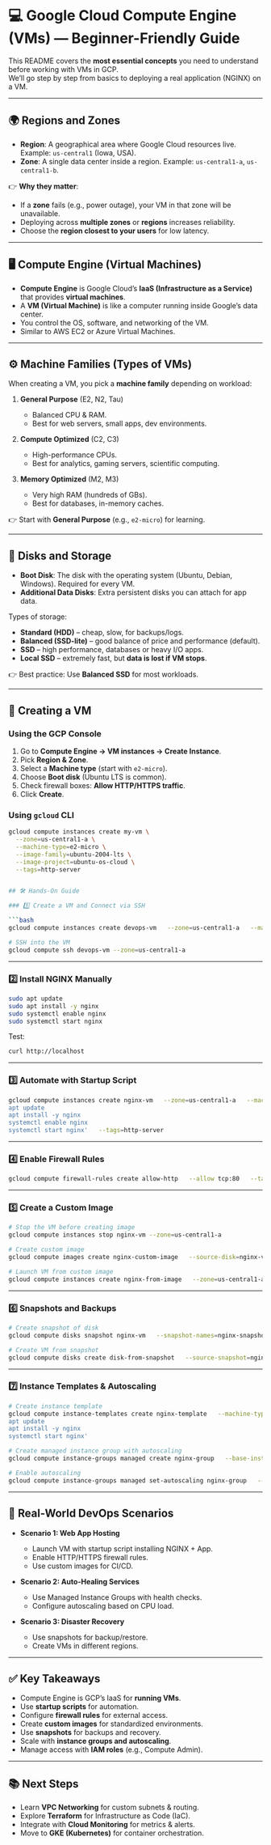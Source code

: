 # 💻 Google Cloud Compute Engine (VMs) — Beginner-Friendly Guide

This README covers the **most essential concepts** you need to understand before working with VMs in GCP.  
We’ll go step by step from basics to deploying a real application (NGINX) on a VM.

---

## 🌍 Regions and Zones

- **Region**: A geographical area where Google Cloud resources live. Example: `us-central1` (Iowa, USA).
- **Zone**: A single data center inside a region. Example: `us-central1-a`, `us-central1-b`.

👉 **Why they matter**:  
- If a **zone** fails (e.g., power outage), your VM in that zone will be unavailable.  
- Deploying across **multiple zones** or **regions** increases reliability.  
- Choose the **region closest to your users** for low latency.

---

## 🖥️ Compute Engine (Virtual Machines)

- **Compute Engine** is Google Cloud’s **IaaS (Infrastructure as a Service)** that provides **virtual machines**.  
- A **VM (Virtual Machine)** is like a computer running inside Google’s data center.  
- You control the OS, software, and networking of the VM.  
- Similar to AWS EC2 or Azure Virtual Machines.

---

## ⚙️ Machine Families (Types of VMs)

When creating a VM, you pick a **machine family** depending on workload:

1. **General Purpose** (E2, N2, Tau)  
   - Balanced CPU & RAM.  
   - Best for web servers, small apps, dev environments.  

2. **Compute Optimized** (C2, C3)  
   - High-performance CPUs.  
   - Best for analytics, gaming servers, scientific computing.  

3. **Memory Optimized** (M2, M3)  
   - Very high RAM (hundreds of GBs).  
   - Best for databases, in-memory caches.  

👉 Start with **General Purpose** (e.g., `e2-micro`) for learning.

---

## 💽 Disks and Storage

- **Boot Disk**: The disk with the operating system (Ubuntu, Debian, Windows). Required for every VM.  
- **Additional Data Disks**: Extra persistent disks you can attach for app data.  

Types of storage:
- **Standard (HDD)** – cheap, slow, for backups/logs.  
- **Balanced (SSD-lite)** – good balance of price and performance (default).  
- **SSD** – high performance, databases or heavy I/O apps.  
- **Local SSD** – extremely fast, but **data is lost if VM stops**.  

👉 Best practice: Use **Balanced SSD** for most workloads.

---

## 🚀 Creating a VM

### Using the GCP Console
1. Go to **Compute Engine → VM instances → Create Instance**.  
2. Pick **Region & Zone**.  
3. Select a **Machine type** (start with `e2-micro`).  
4. Choose **Boot disk** (Ubuntu LTS is common).  
5. Check firewall boxes: **Allow HTTP/HTTPS traffic**.  
6. Click **Create**.  

### Using `gcloud` CLI
```bash
gcloud compute instances create my-vm \
  --zone=us-central1-a \
  --machine-type=e2-micro \
  --image-family=ubuntu-2004-lts \
  --image-project=ubuntu-os-cloud \
  --tags=http-server


## 🛠️ Hands-On Guide

### 1️⃣ Create a VM and Connect via SSH

```bash
gcloud compute instances create devops-vm   --zone=us-central1-a   --machine-type=e2-micro   --image-family=ubuntu-2004-lts   --image-project=ubuntu-os-cloud   --tags=http-server

# SSH into the VM
gcloud compute ssh devops-vm --zone=us-central1-a
```

---

### 2️⃣ Install NGINX Manually

```bash
sudo apt update
sudo apt install -y nginx
sudo systemctl enable nginx
sudo systemctl start nginx
```

Test:
```bash
curl http://localhost
```

---

### 3️⃣ Automate with Startup Script

```bash
gcloud compute instances create nginx-vm   --zone=us-central1-a   --machine-type=e2-micro   --image-family=ubuntu-2004-lts   --image-project=ubuntu-os-cloud   --metadata startup-script='#! /bin/bash
apt update
apt install -y nginx
systemctl enable nginx
systemctl start nginx'   --tags=http-server
```

---

### 4️⃣ Enable Firewall Rules

```bash
gcloud compute firewall-rules create allow-http   --allow tcp:80   --target-tags=http-server   --description="Allow HTTP traffic"   --direction=INGRESS   --priority=1000   --network=default
```

---

### 5️⃣ Create a Custom Image

```bash
# Stop the VM before creating image
gcloud compute instances stop nginx-vm --zone=us-central1-a

# Create custom image
gcloud compute images create nginx-custom-image   --source-disk=nginx-vm   --source-disk-zone=us-central1-a

# Launch VM from custom image
gcloud compute instances create nginx-from-image   --zone=us-central1-a   --machine-type=e2-micro   --image=nginx-custom-image   --tags=http-server
```

---

### 6️⃣ Snapshots and Backups

```bash
# Create snapshot of disk
gcloud compute disks snapshot nginx-vm   --snapshot-names=nginx-snapshot

# Create VM from snapshot
gcloud compute disks create disk-from-snapshot   --source-snapshot=nginx-snapshot   --zone=us-central1-a
```

---

### 7️⃣ Instance Templates & Autoscaling

```bash
# Create instance template
gcloud compute instance-templates create nginx-template   --machine-type=e2-micro   --tags=http-server   --metadata startup-script='#! /bin/bash
apt update
apt install -y nginx
systemctl start nginx'

# Create managed instance group with autoscaling
gcloud compute instance-groups managed create nginx-group   --base-instance-name=nginx   --template=nginx-template   --size=2   --zone=us-central1-a

# Enable autoscaling
gcloud compute instance-groups managed set-autoscaling nginx-group   --zone=us-central1-a   --max-num-replicas=5   --target-cpu-utilization=0.6
```

---

## 🧠 Real-World DevOps Scenarios

- **Scenario 1: Web App Hosting**  
  - Launch VM with startup script installing NGINX + App.  
  - Enable HTTP/HTTPS firewall rules.  
  - Use custom images for CI/CD.  

- **Scenario 2: Auto-Healing Services**  
  - Use Managed Instance Groups with health checks.  
  - Configure autoscaling based on CPU load.  

- **Scenario 3: Disaster Recovery**  
  - Use snapshots for backup/restore.  
  - Create VMs in different regions.  

---

## ✅ Key Takeaways

- Compute Engine is GCP’s IaaS for **running VMs**.  
- Use **startup scripts** for automation.  
- Configure **firewall rules** for external access.  
- Create **custom images** for standardized environments.  
- Use **snapshots** for backups and recovery.  
- Scale with **instance groups and autoscaling**.  
- Manage access with **IAM roles** (e.g., Compute Admin).  

---

## 📚 Next Steps

- Learn **VPC Networking** for custom subnets & routing.  
- Explore **Terraform** for Infrastructure as Code (IaC).  
- Integrate with **Cloud Monitoring** for metrics & alerts.  
- Move to **GKE (Kubernetes)** for container orchestration.  
